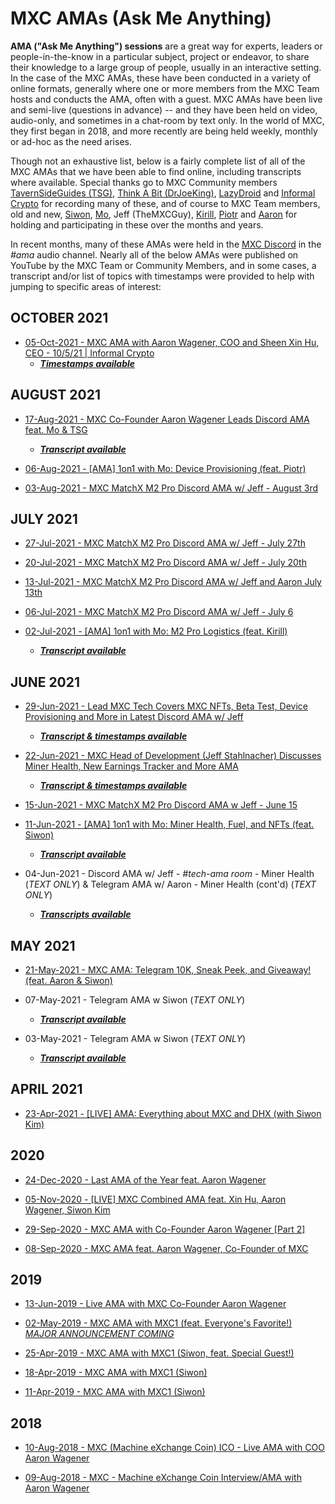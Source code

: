 # **MXC AMAs (Ask Me Anything)**

**AMA ("Ask Me Anything") sessions** are a great way for experts, leaders or people-in-the-know in a particular subject, project or endeavor, to share their knowledge to a large group of people, usually in an interactive setting. In the case of the MXC AMAs, these have been conducted in a variety of online formats, generally where one or more members from the MXC Team hosts and conducts the AMA, often with a guest.  MXC AMAs have been live and semi-live (questions in advance) -- and they have been held on video, audio-only, and sometimes in a chat-room by text only.  In the world of MXC, they first began in 2018, and more recently are being held weekly, monthly or ad-hoc as the need arises.

Though not an exhaustive list, below is a fairly complete list of all of the MXC AMAs that we have been able to find online, including transcripts where available. Special thanks go to MXC Community members [TavernSideGuides (TSG)](https://www.youtube.com/c/TavernSideGuides/videos), [Think A Bit (DrJoeKing)](https://www.youtube.com/channel/UCSZWqMJElhRPkX61HH7Ovnw/videos), [LazyDroid](https://www.youtube.com/user/Thedo/videos) and [Informal Crypto](https://www.youtube.com/c/InformalCrypto) for recording many of these, and of course to MXC Team members, old and new, [Siwon](https://twitter.com/ifyouc1), [Mo](https://twitter.com/mxcfoundation), Jeff (TheMXCGuy), [Kirill](https://twitter.com/kirill_krupin), [Piotr](https://twitter.com/Piotr_SB) and [Aaron](https://twitter.com/aaron_wagener) for holding and participating in these over the months and years. 

In recent months, many of these AMAs were held in the [MXC Discord](https://mxc.news/mxcdiscord) in the *#ama* audio channel. Nearly all of the below AMAs were published on YouTube by the MXC Team or Community Members, and in some cases, a transcript and/or list of topics with timestamps were provided to help with jumping to specific areas of interest:


## OCTOBER 2021

- [05-Oct-2021 - MXC AMA with Aaron Wagener, COO and Sheen Xin Hu, CEO - 10/5/21 | Informal Crypto](https://www.youtube.com/watch?v=rKxE7cKOEzQ)
  - [***Timestamps available***](https://www.youtube.com/watch?v=rKxE7cKOEzQ)


## AUGUST 2021

- [17-Aug-2021 - MXC Co-Founder Aaron Wagener Leads Discord AMA feat. Mo & TSG](https://www.youtube.com/watch?v=eG-LRYLSV2Y)
  - [***Transcript available***](https://www.tavern.news/post/discord-ama-with-aaron-mo-and-tsg-august-17-2021)

- [06-Aug-2021 - [AMA] 1on1 with Mo: Device Provisioning (feat. Piotr)](https://www.youtube.com/watch?v=sGoTlvuoQZc)

- [03-Aug-2021 - MXC MatchX M2 Pro Discord AMA w/ Jeff - August 3rd](https://www.youtube.com/watch?v=m2j7Rw_QcYE)


## JULY 2021

- [27-Jul-2021 - MXC MatchX M2 Pro Discord AMA w/ Jeff - July 27th](https://www.youtube.com/watch?v=Q5pSKFQvdSM)

- [20-Jul-2021 - MXC MatchX M2 Pro Discord AMA w/ Jeff - July 20th](https://www.youtube.com/watch?v=V1wdj0uMegU&t=56s)

- [13-Jul-2021 - MXC MatchX M2 Pro Discord AMA w/ Jeff and Aaron July 13th](https://www.youtube.com/watch?v=dxmPNhQ2cQs)

- [06-Jul-2021 - MXC MatchX M2 Pro Discord AMA w/ Jeff - July 6](https://www.youtube.com/watch?v=HPDGIqPXEoE)

- [02-Jul-2021 - [AMA] 1on1 with Mo: M2 Pro Logistics (feat. Kirill)](https://www.youtube.com/watch?v=ujdgLgOBG7g)
  - [***Transcript available***](https://www.tavern.news/post/1-on-1-with-mo-shipping-logistics-ft-kirill)


## JUNE 2021

- [29-Jun-2021 - Lead MXC Tech Covers MXC NFTs, Beta Test, Device Provisioning and More in Latest Discord AMA w/ Jeff](https://www.youtube.com/watch?v=36DIy3sHaC0)
  - [***Transcript & timestamps available***](https://www.tavern.news/post/discord-ama-with-jeff-29june-2021)

- [22-Jun-2021 - MXC Head of Development (Jeff Stahlnacher) Discusses Miner Health, New Earnings Tracker and More AMA](https://www.youtube.com/watch?v=9ESWLgurGkU)
  - [***Transcript & timestamps available***](https://www.tavern.news/post/informal-discord-ama-w-jeff-22-june-2021)

- [15-Jun-2021 - MXC MatchX M2 Pro Discord AMA w Jeff - June 15](https://www.youtube.com/watch?v=Vkz59ByA4KM)

- [11-Jun-2021 - [AMA] 1on1 with Mo: Miner Health, Fuel, and NFTs (feat. Siwon)](https://www.youtube.com/watch?v=Ob67bJjhGII)
  - [***Transcript available***](https://www.tavern.news/post/1-on-1-with-mo-miner-health-fuel-nfts-ama-transcript-ft-mcx1-siwon)

- 04-Jun-2021 - Discord AMA w/ Jeff - *#tech-ama room* - Miner Health (*TEXT ONLY*) & Telegram AMA w/ Aaron - Miner Health (cont'd) (*TEXT ONLY*)
     - [***Transcripts available***](https://www.tavern.news/post/transcript-title)


## MAY 2021

- [21-May-2021 - MXC AMA: Telegram 10K, Sneak Peek, and Giveaway! (feat. Aaron & Siwon)](https://www.youtube.com/watch?v=uZJDJ-C_riE)


- 07-May-2021 - Telegram AMA w Siwon (*TEXT ONLY*)
  - [***Transcript available***](MDFiles/TelegramAma.md)

- 03-May-2021 - Telegram AMA w Siwon (*TEXT ONLY*)
  - [***Transcript available***](MDFiles/TelegramAma.md#2021-05-03)


## APRIL 2021

- [23-Apr-2021 - [LIVE] AMA: Everything about MXC and DHX (with Siwon Kim)](https://www.youtube.com/watch?v=OXa_k-3e-sk)


## 2020

- [24-Dec-2020 - Last AMA of the Year feat. Aaron Wagener](https://www.youtube.com/watch?v=XjBI32a8Zgo)

- [05-Nov-2020 - [LIVE] MXC Combined AMA feat. Xin Hu, Aaron Wagener, Siwon Kim](https://www.youtube.com/watch?v=xEDG0FRcVDU)

- [29-Sep-2020 - MXC AMA with Co-Founder Aaron Wagener [Part 2]](https://www.youtube.com/watch?v=YzYZjq4349s)

- [08-Sep-2020 - MXC AMA feat. Aaron Wagener, Co-Founder of MXC](https://www.youtube.com/watch?v=XCNv3KmMHK8)


## 2019

- [13-Jun-2019 - Live AMA with MXC Co-Founder Aaron Wagener](https://www.youtube.com/watch?v=hQVJbIKbQeA)

- [02-May-2019 - MXC AMA with MXC1 (feat. Everyone's Favorite!) *MAJOR ANNOUNCEMENT COMING*](https://www.youtube.com/watch?v=9_00W7vSuDA)

- [25-Apr-2019 - MXC AMA with MXC1 (Siwon, feat. Special Guest!)](https://www.youtube.com/watch?v=MoP127dgqNU)

- [18-Apr-2019 - MXC AMA with MXC1 (Siwon)](https://www.youtube.com/watch?v=25aje6VUQ7g)

- [11-Apr-2019 - MXC AMA with MXC1 (Siwon)](https://www.youtube.com/watch?v=3Ds1bOzHJ6A)


## 2018

- [10-Aug-2018 - MXC (Machine eXchange Coin) ICO - Live AMA with COO Aaron Wagener](https://www.youtube.com/watch?v=4d7YEOGUiCk)

- [09-Aug-2018 - MXC - Machine eXchange Coin Interview/AMA with Aaron Wagener](https://www.youtube.com/watch?v=jDpSULCFt_s)
